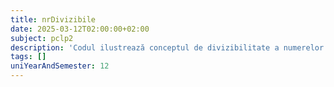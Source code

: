 ```yaml
---
title: nrDivizibile
date: 2025-03-12T02:00:00+02:00
subject: pclp2
description: 'Codul ilustrează conceptul de divizibilitate a numerelor întregi. Folosind operatorul modulo (%), verifică dacă un număr este multiplu al altuia, aplicând logică condițională pentru a afișa rezultatul împărțirii exacte.'
tags: []
uniYearAndSemester: 12
---
```



